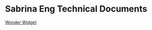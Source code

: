 # Sabrina Eng Technical Documents
 
[Wonder Widget](https://howitbtecs.github.io/16-Sabrina-4/1-WonderWidget.html)
 
 